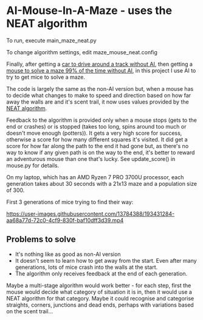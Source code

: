 # AI-Mouse-In-A-Maze - uses the NEAT algorithm

To run, execute main_maze_neat.py

To change algorithm settings, edit maze_mouse_neat.config

Finally, after getting a [car to drive around a track without AI](https://github.com/mikebarram/Not-AI-Car), then getting a [mouse to solve a maze 99% of the time without AI](https://github.com/mikebarram/Not-AI-Mouse-In-A-Maze), in this project I use AI to try to get mice to solve a maze.

The code is largely the same as the non-AI version but, when a mouse has to decide what changes to make to speed and direction based on how far away the walls are and it's scent trail, it now uses values provided by the [NEAT algorithm](https://neat-python.readthedocs.io/).

Feedback to the algorithm is provided only when a mouse stops (gets to the end or crashes) or is stopped (takes too long, spins around too much or doesn't move enough (potters)). It gets a very high score for success, otherwise a score for how many different squares it's visited. It did get a score for how far along the path to the end it had gone but, as there's no way to know if any given path is on the way to the end, it's better to reward an adventurous mouse than one that's lucky. See update_score() in mouse.py for details.

On my laptop, which has an AMD Ryzen 7 PRO 3700U processor, each generation takes about 30 seconds with a 21x13 maze and a population size of 300.

First 3 generations of mice trying to find their way:

https://user-images.githubusercontent.com/13784388/193431284-aa68a77d-72c0-4cf9-830f-baf10dff3d39.mp4


## Problems to solve
- It's nothing like as good as non-AI version
- It doesn't seem to learn how to get away from the start. Even after many generations, lots of mice crash into the walls at the start.
- The algorithm only receives feedback at the end of each generation.

Maybe a multi-stage algorithm would work better - for each step, first the mouse would decide what category of situation it is in, then it would use a NEAT algorithm for that category. Maybe it could recognise and categorise straights, corners, junctions and dead ends, perhaps with variations based on the scent trail...
